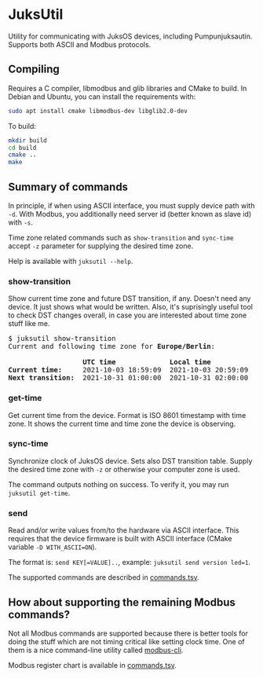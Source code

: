 # JuksUtil

Utility for communicating with JuksOS devices, including
Pumpunjuksautin. Supports both ASCII and Modbus protocols.

## Compiling

Requires a C compiler, libmodbus and glib libraries and CMake to build. In Debian
and Ubuntu, you can install the requirements with:

```sh
sudo apt install cmake libmodbus-dev libglib2.0-dev
```

To build:

```sh
mkdir build
cd build
cmake ..
make
```

## Summary of commands

In principle, if when using ASCII interface, you must supply device
path with `-d`. With Modbus, you additionally need server id (better
known as slave id) with `-s`.

Time zone related commands such as `show-transition` and `sync-time`
accept `-z` parameter for supplying the desired time zone.

Help is available with `juksutil --help`.

### show-transition

Show current time zone and future DST transition, if any. Doesn't need
any device. It just shows what would be written. Also, it's
suprisingly useful tool to check DST changes overall, in case you are
interested about time zone stuff like me.

<pre>
$ juksutil show-transition
Current and following time zone for <strong>Europe/Berlin</strong>:

                  <strong>UTC time             Local time           Zone   UNIX time  UTC off
Current time:</strong>     2021-10-03 18:59:09  2021-10-03 20:59:09  +0200  1633287549   +7200
<strong>Next transition:</strong>  2021-10-31 01:00:00  2021-10-31 02:00:00  +0100  1635642000   +3600
</pre>

### get-time

Get current time from the device. Format is ISO 8601 timestamp with
time zone. It shows the current time and time zone the device is
observing.

### sync-time

Synchronize clock of JuksOS device. Sets also DST transition
table. Supply the desired time zone with `-z` or otherwise your
computer zone is used.

The command outputs nothing on success. To verify it, you may run
`juksutil get-time`.

### send

Read and/or write values from/to the hardware via ASCII
interface. This requires that the device firmware is built with ASCII
interface (CMake variable `-D WITH_ASCII=ON`).

The format is: `send KEY[=VALUE]..`, example: `juksutil send version led=1`.

The supported commands are described in [commands.tsv](../avr/commands.tsv).

## How about supporting the remaining Modbus commands?

Not all Modbus commands are supported because there is better tools for
doing the stuff which are not timing critical like setting clock
time. One of them is a nice command-line utility called
[modbus-cli](https://github.com/favalex/modbus-cli).

Modbus register chart is available in [commands.tsv](../avr/commands.tsv).
